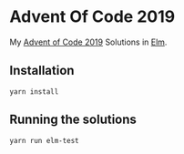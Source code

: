 # Advent Of Code 2019

My [Advent of Code 2019](https://adventofcode.com/2019) Solutions in [Elm](https://elm-lang.org).

## Installation

`yarn install`


## Running the solutions

`yarn run elm-test`